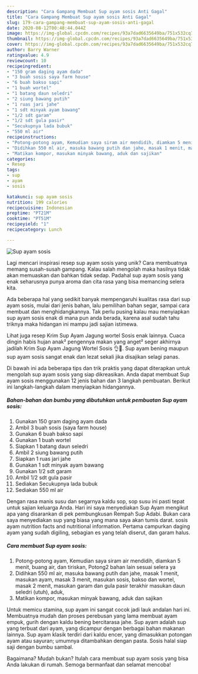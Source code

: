 ```yaml
---
description: "Cara Gampang Membuat Sup ayam sosis Anti Gagal"
title: "Cara Gampang Membuat Sup ayam sosis Anti Gagal"
slug: 179-cara-gampang-membuat-sup-ayam-sosis-anti-gagal
date: 2020-08-12T00:48:44.044Z
image: https://img-global.cpcdn.com/recipes/93a7dad6635649ba/751x532cq70/sup-ayam-sosis-foto-resep-utama.jpg
thumbnail: https://img-global.cpcdn.com/recipes/93a7dad6635649ba/751x532cq70/sup-ayam-sosis-foto-resep-utama.jpg
cover: https://img-global.cpcdn.com/recipes/93a7dad6635649ba/751x532cq70/sup-ayam-sosis-foto-resep-utama.jpg
author: Barry Warner
ratingvalue: 4.9
reviewcount: 10
recipeingredient:
- "150 gram daging ayam dada"
- "3 buah sosis saya farm house"
- "6 buah bakso sapi"
- "1 buah wortel"
- "1 batang daun seledri"
- "2 siung bawang putih"
- "1 ruas jari jahe"
- "1 sdt minyak ayam bawang"
- "1/2 sdt garam"
- "1/2 sdt gula pasir"
- "Secukupnya lada bubuk"
- "550 ml air"
recipeinstructions:
- "Potong-potong ayam, Kemudian saya siram air mendidih, diamkan 5 menit, buang air, dan tiriskan, Potong2 bahan lain sesuai selera ya"
- "Didihkan 550 ml air, masuka bawang putih dan jahe, masak 1 menit, masukan ayam, masak 3 menit, masukan sosis, bakso dan wortel, masak 2 menit, masukan garam dan gula pasir terakhir masukan daun seledri (utuh), aduk,"
- "Matikan kompor, masukan minyak bawang, aduk dan sajikan"
categories:
- Resep
tags:
- sup
- ayam
- sosis

katakunci: sup ayam sosis 
nutrition: 199 calories
recipecuisine: Indonesian
preptime: "PT21M"
cooktime: "PT51M"
recipeyield: "1"
recipecategory: Lunch

---
```



![Sup ayam sosis](https://img-global.cpcdn.com/recipes/93a7dad6635649ba/751x532cq70/sup-ayam-sosis-foto-resep-utama.jpg)

Lagi mencari inspirasi resep sup ayam sosis yang unik? Cara membuatnya memang susah-susah gampang. Kalau salah mengolah maka hasilnya tidak akan memuaskan dan bahkan tidak sedap. Padahal sup ayam sosis yang enak seharusnya punya aroma dan cita rasa yang bisa memancing selera kita.

Ada beberapa hal yang sedikit banyak mempengaruhi kualitas rasa dari sup ayam sosis, mulai dari jenis bahan, lalu pemilihan bahan segar, sampai cara membuat dan menghidangkannya. Tak perlu pusing kalau mau menyiapkan sup ayam sosis enak di mana pun anda berada, karena asal sudah tahu triknya maka hidangan ini mampu jadi sajian istimewa.

Lihat juga resep Krim Sup Ayam Jagung wortel Sosis enak lainnya. Cuaca dingin habis hujan anak² pengennya makan yang anget² seger akhirnya jadilah Krim Sup Ayam Jagung Wortel Sosis 👌🤗. Sup ayam bening maupun sup ayam sosis sangat enak dan lezat sekali jika disajikan selagi panas.


Di bawah ini ada beberapa tips dan trik praktis yang dapat diterapkan untuk mengolah sup ayam sosis yang siap dikreasikan. Anda dapat membuat Sup ayam sosis menggunakan 12 jenis bahan dan 3 langkah pembuatan. Berikut ini langkah-langkah dalam menyiapkan hidangannya.

<!--inarticleads1-->

##### Bahan-bahan dan bumbu yang dibutuhkan untuk pembuatan Sup ayam sosis:

1. Gunakan 150 gram daging ayam dada
1. Ambil 3 buah sosis (saya farm house)
1. Gunakan 6 buah bakso sapi
1. Gunakan 1 buah wortel
1. Siapkan 1 batang daun seledri
1. Ambil 2 siung bawang putih
1. Siapkan 1 ruas jari jahe
1. Gunakan 1 sdt minyak ayam bawang
1. Gunakan 1/2 sdt garam
1. Ambil 1/2 sdt gula pasir
1. Sediakan Secukupnya lada bubuk
1. Sediakan 550 ml air


Dengan rasa manis susu dan segarnya kaldu sop, sop susu ini pasti tepat untuk sajian keluarga Anda. Hari ini saya menyediakan Sup Ayam mengikut apa yang disarankan di pek pembungkusan Rempah Sup Adabi. Bukan cara saya menyediakan sup yang biasa yang mana saya akan tumis darat. sosis ayam nutrition facts and nutritional information. Pertama campurkan daging ayam yang sudah digiling, sebagian es yang telah diserut, dan garam halus. 

<!--inarticleads2-->

##### Cara membuat Sup ayam sosis:

1. Potong-potong ayam, Kemudian saya siram air mendidih, diamkan 5 menit, buang air, dan tiriskan, Potong2 bahan lain sesuai selera ya
1. Didihkan 550 ml air, masuka bawang putih dan jahe, masak 1 menit, masukan ayam, masak 3 menit, masukan sosis, bakso dan wortel, masak 2 menit, masukan garam dan gula pasir terakhir masukan daun seledri (utuh), aduk,
1. Matikan kompor, masukan minyak bawang, aduk dan sajikan


Untuk memicu stamina, sup ayam ini sangat cocok jadi lauk andalan hari ini. Membuatnya mudah dan proses perebusan yang lama membuat ayam empuk, gurih dengan kaldu bening bercitarasa jahe. Sup ayam adalah sup yang terbuat dari ayam, yang dicampur dengan berbagai bahan makanan lainnya. Sup ayam klasik terdiri dari kaldu encer, yang dimasukkan potongan ayam atau sayuran; umumnya ditambahkan dengan pasta. Sosis halal siap saji dengan bumbu sambal. 

Bagaimana? Mudah bukan? Itulah cara membuat sup ayam sosis yang bisa Anda lakukan di rumah. Semoga bermanfaat dan selamat mencoba!

